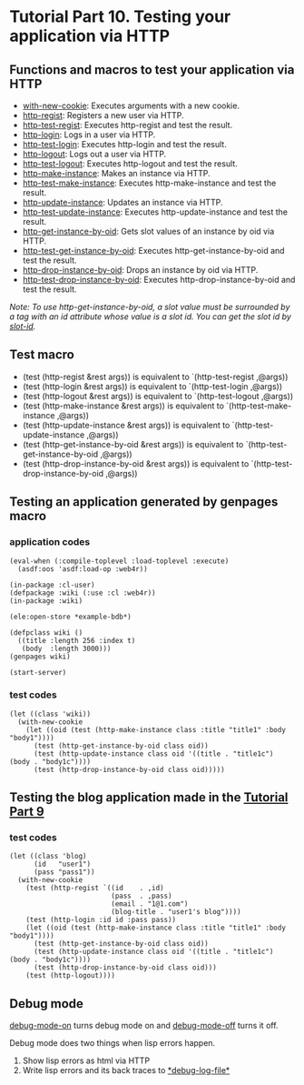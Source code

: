 Tutorial Part 10. Testing your application via HTTP
====================================================

Functions and macros to test your application via HTTP
-------------------------------------------------------
- [with-new-cookie](http://web4r.org/en/api#with-new-cookie): Executes arguments with a new cookie.
- [http-regist](http://web4r.org/en/api#http-regist): Registers a new user via HTTP.
- [http-test-regist](http://web4r.org/en/api#http-test-regist): Executes http-regist and test the result.
- [http-login](http://web4r.org/en/api#http-login): Logs in a user via HTTP.
- [http-test-login](http://web4r.org/en/api#http-test-login): Executes http-login and test the result.
- [http-logout](http://web4r.org/en/api#http-logout): Logs out a user via HTTP.
- [http-test-logout](http://web4r.org/en/api#http-test-logout): Executes http-logout and test the result.
- [http-make-instance](http://web4r.org/en/api#http-make-instance): Makes an instance via HTTP.
- [http-test-make-instance](http://web4r.org/en/api#http-test-make-instance): Executes http-make-instance and test the result.
- [http-update-instance](http://web4r.org/en/api#http-update-instance): Updates an instance via HTTP.
- [http-test-update-instance](http://web4r.org/en/api#http-test-update-instance): Executes http-update-instance and test the result.
- [http-get-instance-by-oid](http://web4r.org/en/api#http-get-instance-by-oid): Gets slot values of an instance by oid via HTTP.
- [http-test-get-instance-by-oid](http://web4r.org/en/api#http-test-get-instance-by-oid): Executes http-get-instance-by-oid and test the result.
- [http-drop-instance-by-oid](http://web4r.org/en/api#http-drop-instance-by-oid): Drops an instance by oid via HTTP.
- [http-test-drop-instance-by-oid](http://web4r.org/en/api#http-test-drop-instance-by-oid): Executes http-drop-instance-by-oid and test the result.

*Note: To use http-get-instance-by-oid, a slot value must be surrounded by a tag with an id attribute whose value is a slot id. You can get the slot id by [slot-id](http://web4r.org/en/api#slot-id).*

Test macro
-----------
- (test (http-regist &rest args)) is equivalent to `(http-test-regist ,@args))
- (test (http-login &rest args))  is equivalent to `(http-test-login ,@args))
- (test (http-logout &rest args)) is equivalent to `(http-test-logout ,@args))
- (test (http-make-instance &rest args)) is equivalent to `(http-test-make-instance ,@args))
- (test (http-update-instance &rest args)) is equivalent to `(http-test-update-instance ,@args))
- (test (http-get-instance-by-oid &rest args)) is equivalent to `(http-test-get-instance-by-oid ,@args))
- (test (http-drop-instance-by-oid &rest args)) is equivalent to `(http-test-drop-instance-by-oid ,@args))

Testing an application generated by genpages macro
---------------------------------------------------

### application codes

    (eval-when (:compile-toplevel :load-toplevel :execute)
      (asdf:oos 'asdf:load-op :web4r))
    
    (in-package :cl-user)
    (defpackage :wiki (:use :cl :web4r))
    (in-package :wiki)
    
    (ele:open-store *example-bdb*)
    
    (defpclass wiki ()
      ((title :length 256 :index t)
       (body  :length 3000)))
    (genpages wiki)
    
    (start-server)

### test codes

    (let ((class 'wiki))
      (with-new-cookie
        (let ((oid (test (http-make-instance class :title "title1" :body "body1"))))
          (test (http-get-instance-by-oid class oid))
          (test (http-update-instance class oid '((title . "title1c") (body . "body1c"))))
          (test (http-drop-instance-by-oid class oid)))))

Testing the blog application made in the [Tutorial Part 9](http://web4r.org/en/tutorial9)
------------------------------------------------------------------------------------------

### test codes

    (let ((class 'blog)
          (id   "user1")
          (pass "pass1"))
      (with-new-cookie
        (test (http-regist `((id    . ,id)
                             (pass  . ,pass)
                             (email . "1@1.com")
                             (blog-title . "user1's blog"))))
        (test (http-login :id id :pass pass))
        (let ((oid (test (http-make-instance class :title "title1" :body "body1"))))
          (test (http-get-instance-by-oid class oid))
          (test (http-update-instance class oid '((title . "title1c") (body . "body1c"))))
          (test (http-drop-instance-by-oid class oid)))
        (test (http-logout))))

Debug mode
-----------
[debug-mode-on](http://web4r.org/en/api#debug-mode-on) turns debug mode on and [debug-mode-off](http://web4r.org/en/api#debug-mode-off) turns it off.  

Debug mode does two things when lisp errors happen.

1. Show lisp errors as html via HTTP
2. Write lisp errors and its back traces to [\*debug-log-file\*](http://web4r.org/en/api#*debug-log-file*)
